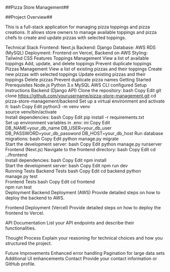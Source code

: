 

##Pizza Store Management##

##Project Overview##

This is a full-stack application for managing pizza toppings and pizza creations. It allows store owners to manage available toppings and pizza chefs to create and update pizzas with selected toppings.

Technical Stack
Frontend: Next.js
Backend: Django
Database: AWS RDS (MySQL)
Deployment: Frontend on Vercel, Backend on AWS
Styling: Tailwind CSS
Features
Toppings Management
View a list of available toppings
Add, update, and delete toppings
Prevent duplicate toppings
Pizzas Management
View a list of existing pizzas and their toppings
Create new pizzas with selected toppings
Update existing pizzas and their toppings
Delete pizzas
Prevent duplicate pizza names
Getting Started
Prerequisites
Node.js
Python 3.x
MySQL
AWS CLI configured
Setup Instructions
Backend (Django API)
Clone the repository:
bash
Copy
Edit
git clone https://github.com/yourusername/pizza-store-management.git
cd pizza-store-management/backend
Set up a virtual environment and activate it:
bash
Copy
Edit
python3 -m venv venv  
source venv/bin/activate  
Install dependencies:
bash
Copy
Edit
pip install -r requirements.txt  
Set up environment variables in .env:
ini
Copy
Edit
DB_NAME=your_db_name
DB_USER=your_db_user
DB_PASSWORD=your_db_password
DB_HOST=your_db_host
Run database migrations:
bash
Copy
Edit
python manage.py migrate  
Start the development server:
bash
Copy
Edit
python manage.py runserver  
Frontend (Next.js)
Navigate to the frontend directory:
bash
Copy
Edit
cd ../frontend  
Install dependencies:
bash
Copy
Edit
npm install  
Start the development server:
bash
Copy
Edit
npm run dev  
Running Tests
Backend Tests
bash
Copy
Edit
cd backend
python manage.py test  
Frontend Tests
bash
Copy
Edit
cd frontend  
npm run test  
Deployment
Backend Deployment (AWS)
Provide detailed steps on how to deploy the backend to AWS.

Frontend Deployment (Vercel)
Provide detailed steps on how to deploy the frontend to Vercel.

API Documentation
List your API endpoints and describe their functionalities.

Thought Process
Explain your reasoning for technical choices and how you structured the project.

Future Improvements
 Enhanced error handling
 Pagination for large data sets
 Additional UI enhancements
Contact
Provide your contact information or GitHub profile.

